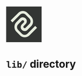 ![commonalaxy][img-logo-commonality]

# `lib/` directory

[img-logo-commonality]: ../docs/img/logo-commonalaxy.png

